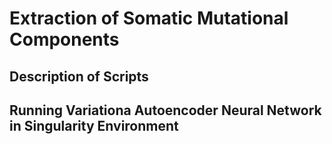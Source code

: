 # Extraction of Somatic Mutational Components

## Description of Scripts

## Running Variationa Autoencoder Neural Network in Singularity Environment
